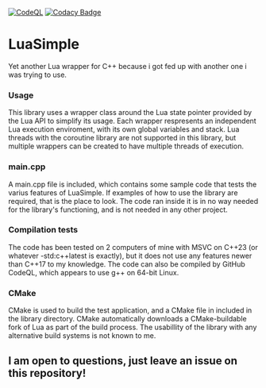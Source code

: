 [![CodeQL](https://github.com/thatrandomguy43/LuaSimple/actions/workflows/codeql.yml/badge.svg)](https://github.com/thatrandomguy43/LuaSimple/actions/workflows/codeql.yml) [![Codacy Badge](https://app.codacy.com/project/badge/Grade/45096f165bef42d6b6034c485f8ea561)](https://app.codacy.com/gh/thatrandomguy43/LuaSimple/dashboard?utm_source=gh&utm_medium=referral&utm_content=&utm_campaign=Badge_grade)
# LuaSimple
Yet another Lua wrapper for C++ because i got fed up with another one i was trying to use.

### Usage
This library uses a wrapper class around the Lua state pointer provided by the Lua API to simplify its usage. Each wrapper respresents an independent Lua execution enviroment, with its own global variables and stack. Lua threads with the coroutine library are not supported in this library, but multiple wrappers can be created to have multiple threads of execution.

### main.cpp
A main.cpp file is included, which contains some sample code that tests the varius features of LuaSimple. If examples of how to use the library are required, that is the place to look. The code ran inside it is in no way needed for the library's functioning, and is not needed in any other project.

### Compilation tests
The code has been tested on 2 computers of mine with MSVC on C++23 (or whatever -std:c++latest is exactly), but it does not use any features newer than C++17 to my knowledge. The code can also be compiled by GitHub CodeQL, which appears to use g++ on 64-bit Linux. 

### CMake
CMake is used to build the test application, and a CMake file in included in the library directory. CMake automatically downloads a CMake-buildable fork of Lua as part of the build process. The usabillity of the library with any alternative build systems is not known to me.

## I am open to questions, just leave an issue on this repository!
